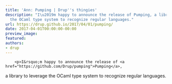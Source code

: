 ```yaml
---
title: 'Ann: Pumping | Drup''s thingies'
description: "I\u2019m happy to announce the release of Pumping, a library to leverage
  the OCaml type system to recognize regular languages."
url: https://drup.github.io/2017/04/01/pumping/
date: 2017-04-01T00:00:00-00:00
preview_image:
featured:
authors:
- drup
---
```



        
        
        
        <p>I&rsquo;m happy to announce the release of <a href="https://github.com/Drup/pumping">Pumping</a>,
a library to leverage the OCaml type system to recognize regular languages.</p>


        
        
